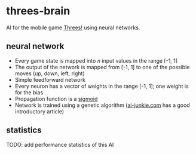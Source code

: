 threes-brain
============

AI for the mobile game [Threes!](http://asherv.com/threes/) using neural networks.

## neural network ##

* Every game state is mapped into _n_ input values in the range [-1, 1]
* The output of the network is mapped from [-1, 1] to one of the possible moves (up, down, left, right)
* Simple feedforward network
* Every neuron has a vector of weights in the range [-1, 1]; one weight is for the bias
* Propagation function is a [sigmoid](http://en.wikipedia.org/wiki/Sigmoid_function)
* Network is trained using a genetic algorithm ([ai-junkie.com](http://www.ai-junkie.com/ga/intro/gat1.html) has a good introductory article)

## statistics ##

TODO: add performance statistics of this AI
